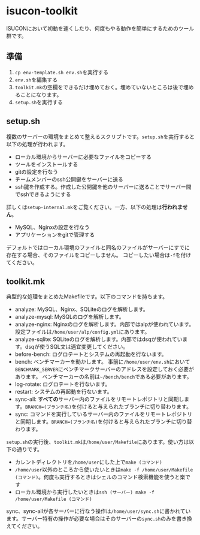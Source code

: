 # isucon-toolkit
ISUCONにおいて初動を速くしたり、何度もやる動作を簡単にするためのツール群です。

## 準備

1. `cp env-template.sh env.sh`を実行する
2. `env.sh`を編集する
3. `toolkit.mk`の空欄をできるだけ埋めておく。埋めていないところは後で埋めることになります。
3. `setup.sh`を実行する

## setup.sh
複数のサーバーの環境をまとめて整えるスクリプトです。`setup.sh`を実行すると以下の処理が行われます。

- ローカル環境からサーバーに必要なファイルをコピーする
- ツールをインストールする
- gitの設定を行なう
- チームメンバーのssh公開鍵をサーバーに送る
- ssh鍵を作成する。作成した公開鍵を他のサーバーに送ることでサーバー間でsshできるようにする

詳しくは`setup-internal.mk`をご覧ください。一方、以下の処理は**行われません**。

- MySQL、Nginxの設定を行なう
- アプリケーションをgitで管理する

デフォルトではローカル環境のファイルと同名のファイルがサーバーにすでに存在する場合、そのファイルをコピーしません。
コピーしたい場合は`-f`を付けてください。

## toolkit.mk
典型的な処理をまとめたMakefileです。以下のコマンドを持ちます。

- analyze: MySQL、Nginx、SQLiteのログを解析します。
- analyze-mysql: MySQLのログを解析します。
- analyze-nginx: Nginxのログを解析します。内部ではalpが使われています。設定ファイルは`/home/user/alp/config.yml`にあります。
- analyze-sqlite: SQLiteのログを解析します。内部ではdsqが使われています。dsqが使うSQL文は適宜変更してください。
- before-bench: ログロテートとシステムの再起動を行ないます。
- bench: ベンチマーカーを動かします。
事前に`/home/user/env.sh`において`BENCHMARK_SERVER`にベンチマークサーバーのアドレスを設定しておく必要があります。
ベンチマーカーの名前は`~/bench/bench`である必要があります。
- log-rotate: ログロテートを行ないます。
- restart: システムの再起動を行ないます。
- sync-all: **すべての**サーバー内のファイルをリモートレポジトリと同期します。`BRANCH=(ブランチ名)`を付けると与えられたブランチに切り替わります。
- sync: コマンドを実行しているサーバー内のファイルをリモートレポジトリと同期します。`BRANCH=(ブランチ名)`を付けると与えられたブランチに切り替わります。

`setup.sh`の実行後、`toolkit.mk`は`/home/user/Makefile`にあります。使い方は以下の通りです。

- カレントディレクトリを`/home/user`にした上で`make (コマンド)`
- `/home/user`以外のところから使いたいときは`make -f /home/user/Makefile (コマンド)`。何度も実行するときはシェルのコマンド検索機能を使うと楽です
- ローカル環境から実行したいときは`ssh (サーバー) make -f /home/user/Makefile (コマンド)`

sync、sync-allが各サーバーに行なう操作は`/home/user/sync.sh`に書かれています。サーバー特有の操作が必要な場合はそのサーバーの`sync.sh`のみを書き換えてください。
